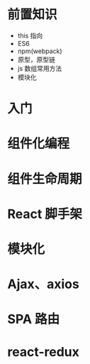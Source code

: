 # 前置知识

- this 指向
- ES6
- npm(webpack)
- 原型，原型链
- js 数组常用方法
- 模块化

<!-- https://www.bilibili.com/video/BV1wy4y1D7JT/ -->
<!-- https://segmentfault.com/a/1190000016272845 -->

# 入门

# 组件化编程

# 组件生命周期

# React 脚手架

# 模块化

# Ajax、axios

# SPA 路由

# react-redux

